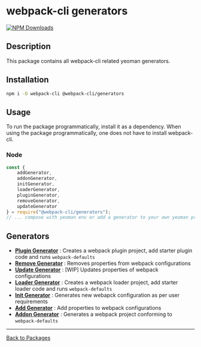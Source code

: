 # webpack-cli generators

[![NPM Downloads][downloads]][downloads-url]

## Description

This package contains all webpack-cli related yeoman generators.

## Installation

```bash
npm i -D webpack-cli @webpack-cli/generators
```

## Usage

To run the package programmatically, install it as a dependency. When using the package programmatically, one does not have to install webpack-cli.

### Node

```js
const {
	addGenerator,
	addonGenerator,
	initGenerator,
	loaderGenerator,
	pluginGenerator,
	removeGenerator,
	updateGenerator
} = require("@webpack-cli/generators");
// ... compose with yeoman env or add a generator to your own yeoman project
```

## Generators

-   [**Plugin Generator**](https://github.com/webpack/webpack-cli/blob/master/packages/generators/plugin-generator.ts) : Creates a webpack plugin project, add starter plugin code and runs `webpack-defaults`
-   [**Remove Generator**](https://github.com/webpack/webpack-cli/blob/master/packages/generators/remove-generator.ts) : Removes properties from webpack configurations
-   [**Update Generator**](https://github.com/webpack/webpack-cli/blob/master/packages/generators/update-generator.ts) : [WIP] Updates properties of webpack configurations
-   [**Loader Generator**](https://github.com/webpack/webpack-cli/blob/master/packages/generators/loader-generator.ts) : Creates a webpack loader project, add starter loader code and runs `webpack-defaults`
-   [**Init Generator**](https://github.com/webpack/webpack-cli/blob/master/packages/generators/init-generator.ts) : Generates new webapck configuration as per user requirements
-   [**Add Generator**](https://github.com/webpack/webpack-cli/blob/master/packages/generators/add-generator.ts) : Add properties to webpack configurations
-   [**Addon Generator**](https://github.com/webpack/webpack-cli/blob/master/packages/generators/addon-generator.ts) : Generates a webpack project conforming to `webpack-defaults`

---

[Back to Packages](https://github.com/webpack/webpack-cli/tree/master/packages)

[downloads]: https://img.shields.io/npm/dm/@webpack-cli/generators.svg
[downloads-url]: https://www.npmjs.com/package/@webpack-cli/generators
